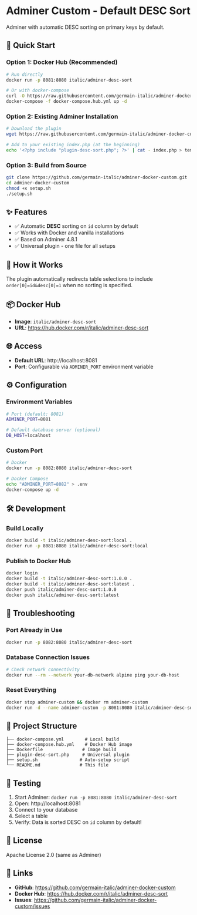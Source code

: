 # Adminer Custom - Default DESC Sort

Adminer with automatic DESC sorting on primary keys by default.

## 🚀 Quick Start

### Option 1: Docker Hub (Recommended)

```bash
# Run directly
docker run -p 8081:8080 italic/adminer-desc-sort

# Or with docker-compose
curl -O https://raw.githubusercontent.com/germain-italic/adminer-docker-custom/master/docker-compose.hub.yml
docker-compose -f docker-compose.hub.yml up -d
```

### Option 2: Existing Adminer Installation

```bash
# Download the plugin
wget https://raw.githubusercontent.com/germain-italic/adminer-docker-custom/master/plugin-desc-sort.php

# Add to your existing index.php (at the beginning)
echo '<?php include "plugin-desc-sort.php"; ?>' | cat - index.php > temp && mv temp index.php
```

### Option 3: Build from Source

```bash
git clone https://github.com/germain-italic/adminer-docker-custom.git
cd adminer-docker-custom
chmod +x setup.sh
./setup.sh
```

## ✨ Features

- ✅ Automatic **DESC** sorting on `id` column by default
- ✅ Works with Docker and vanilla installations
- ✅ Based on Adminer 4.8.1
- ✅ Universal plugin - one file for all setups

## 🔧 How it Works

The plugin automatically redirects table selections to include `order[0]=id&desc[0]=1` when no sorting is specified.

## 📦 Docker Hub

- **Image**: `italic/adminer-desc-sort`
- **URL**: https://hub.docker.com/r/italic/adminer-desc-sort

## 🌐 Access

- **Default URL**: http://localhost:8081
- **Port**: Configurable via `ADMINER_PORT` environment variable

## ⚙️ Configuration

### Environment Variables

```bash
# Port (default: 8081)
ADMINER_PORT=8081

# Default database server (optional)
DB_HOST=localhost
```

### Custom Port

```bash
# Docker
docker run -p 8082:8080 italic/adminer-desc-sort

# Docker Compose
echo "ADMINER_PORT=8082" > .env
docker-compose up -d
```

## 🛠️ Development

### Build Locally

```bash
docker build -t italic/adminer-desc-sort:local .
docker run -p 8081:8080 italic/adminer-desc-sort:local
```

### Publish to Docker Hub

```bash
docker login
docker build -t italic/adminer-desc-sort:1.0.0 .
docker build -t italic/adminer-desc-sort:latest .
docker push italic/adminer-desc-sort:1.0.0
docker push italic/adminer-desc-sort:latest
```

## 🔧 Troubleshooting

### Port Already in Use
```bash
docker run -p 8082:8080 italic/adminer-desc-sort
```

### Database Connection Issues
```bash
# Check network connectivity
docker run --rm --network your-db-network alpine ping your-db-host
```

### Reset Everything
```bash
docker stop adminer-custom && docker rm adminer-custom
docker run -d --name adminer-custom -p 8081:8080 italic/adminer-desc-sort
```

## 📁 Project Structure

```
├── docker-compose.yml        # Local build
├── docker-compose.hub.yml    # Docker Hub image
├── Dockerfile               # Image build
├── plugin-desc-sort.php     # Universal plugin
├── setup.sh                # Auto-setup script
└── README.md               # This file
```

## 🧪 Testing

1. Start Adminer: `docker run -p 8081:8080 italic/adminer-desc-sort`
2. Open: http://localhost:8081
3. Connect to your database
4. Select a table
5. Verify: Data is sorted DESC on `id` column by default!

## 📄 License

Apache License 2.0 (same as Adminer)

## 🔗 Links

- **GitHub**: https://github.com/germain-italic/adminer-docker-custom
- **Docker Hub**: https://hub.docker.com/r/italic/adminer-desc-sort
- **Issues**: https://github.com/germain-italic/adminer-docker-custom/issues